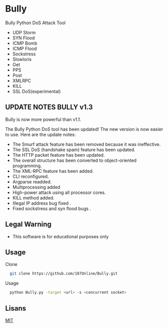 
# Bully

Bully Python DoS Attack Tool 
* UDP Storm 
* SYN Flood
* ICMP Bomb
* ICMP Flood 
* Sockstress 
* Slowloris
* Get 
* PPS
* Post 
* XMLRPC 
* KILL
* SSL DoS(experimental)

## UPDATE NOTES BULLY v1.3
 Bully is now more powerful than v1.1.
 
 The Bully Python DoS tool has been updated! The new version is now easier to use. Here are the update notes:
* The Smurf attack feature has been removed because it was ineffective.
* The SSL DoS (handshake spam) feature has been updated.
* The HTTP packet feature has been updated.
* The overall structure has been converted to object-oriented programming.
* The XML-RPC feature has been added.
* CLI reconfigured.
* Argparse readded.
* Multiprocessing added
* High-power attack using all processor cores.
* KILL method added.
* Illegal IP address bug fixed .
* Fixed sockstress and syn flood bugs .


## Legal Warning 

* This software is for educational purposes only

## Usage

Clone

```bash
  git clone https://github.com/187Online/Bully.git
```


Usage
```bash
  python Bully.py -target <url> -s <concurrent socket> 
```

## Lisans

[MIT](https://choosealicense.com/licenses/mit/)

  
